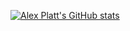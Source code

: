 [![Alex Platt's GitHub stats](https://github-readme-stats.vercel.app/api?username=ThinkableDecimal&count_private=true&show_icons=true&theme=dracula)](https://github.com/ThinkableDecimal/github-readme-stats)
